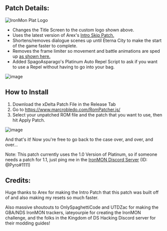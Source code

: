 ## Patch Details:
![IronMon Plat Logo](https://user-images.githubusercontent.com/109924208/181129496-0fd8017e-1660-42e7-8f85-f48881de97e5.png)
- Changes the Title Screen to the custom logo shown above.
- Uses the latest version of Arex's [Intro Skip Patch.](https://github.com/arexbold/Poke-Plat-Intro-Skip)
- Shortens/removes dialogue scenes up until Eterna City to make the start of the game faster to complete.
- Removes the frame limiter so movement and battle animations are sped up [as shown here.](https://www.youtube.com/watch?v=P7P6tjsuNxY&t=77s)
- Added SpagoAsparago's Platinum Auto Repel Script to ask if you want to use a Repel without having to go into your bag.

![image](https://user-images.githubusercontent.com/109924208/195039466-96978224-959f-42df-bfca-ee383e5d968d.png)





## How to Install
1. Download the xDelta Patch File in the Release Tab
2. Go to https://www.marcrobledo.com/RomPatcher.js/
3. Select your unpatched ROM file and the patch that you want to use, then hit Apply Patch.

![image](https://user-images.githubusercontent.com/109924208/190934121-551e88bc-b0f6-4d09-80ef-4da0a72af52b.png)

And that's it! Now you're free to go back to the case over, and over, and over...

Note: This patch currently uses the 1.0 Version of Platinum, so if someone needs a patch for 1.1, just ping me in the [IronMON Discord Server](https://discord.gg/Z5aruYafq4) (ID: @Pyro#1111)


## Credits:

Huge thanks to Arex for making the Intro Patch that this patch was built off of and also making my resets so much faster.

Also massive shoutouts to OnlySpaghettiCode and UTDZac for making the GBA/NDS IronMON trackers, iateyourpie for creating the IronMON challenge, and the folks in the Kingdom of DS Hacking Discord server for their modding guides!
